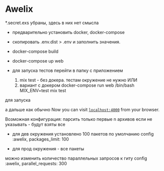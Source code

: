 # Awelix
*.secret.exs убраны, здесь в них нет смысла

- предварительно установить docker, docker-compose
- скопировать .env.dist > .env и заполнить значения.
- docker-compose build
- docker-compose up web
- для запуска тестов 
   перейти в папку с приложением
    
  1. mix test - без докера. тестам окружение не нужно
   ИЛИ
  2. вариант с докером
  docker-compose run web /bin/bash
  MIX_ENV=test mix test


для запуска

а дальше как обычно
Now you can visit [`localhost:4000`](http://localhost:4000) from your browser.


Возможная конфигурация:
 парсить только первые n архивов
 если не указывать - будут взяты все
  
  * для дев окружения установлено 100 пакетов по умолчанию
  config  :awelix,
    packages_limit: 100

  * для прод окружения - все пакеты

 можно изменить количество параллельных запросов к гиту
  config  :awelix,
    parallel_requests: 300
  